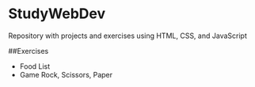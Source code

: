 # StudyWebDev
Repository with projects and exercises using HTML, CSS, and JavaScript

##Exercises
* Food List
* Game Rock, Scissors, Paper

